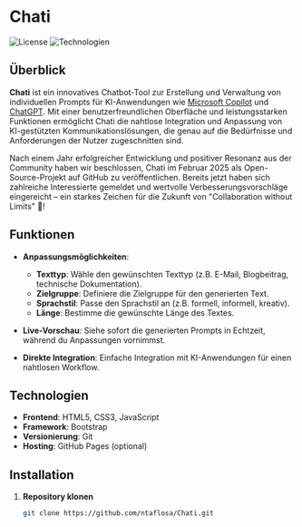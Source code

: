 # Chati

![License](https://img.shields.io/badge/license-MIT-blue.svg)
![Technologien](https://img.shields.io/badge/Technologien-HTML5%20%7C%20CSS3%20%7C%20JavaScript%20%7C%20Bootstrap-blue)

## Überblick

**Chati** ist ein innovatives Chatbot-Tool zur Erstellung und Verwaltung von individuellen Prompts für KI-Anwendungen wie [Microsoft Copilot](https://www.microsoft.com/de-de/microsoft-365/copilot) und [ChatGPT](https://chat.openai.com/). Mit einer benutzerfreundlichen Oberfläche und leistungsstarken Funktionen ermöglicht Chati die nahtlose Integration und Anpassung von KI-gestützten Kommunikationslösungen, die genau auf die Bedürfnisse und Anforderungen der Nutzer zugeschnitten sind.

Nach einem Jahr erfolgreicher Entwicklung und positiver Resonanz aus der Community haben wir beschlossen, Chati im Februar 2025 als Open-Source-Projekt auf GitHub zu veröffentlichen. Bereits jetzt haben sich zahlreiche Interessierte gemeldet und wertvolle Verbesserungsvorschläge eingereicht – ein starkes Zeichen für die Zukunft von "Collaboration without Limits" 🚀!

## Funktionen

- **Anpassungsmöglichkeiten**:
  - **Texttyp**: Wähle den gewünschten Texttyp (z.B. E-Mail, Blogbeitrag, technische Dokumentation).
  - **Zielgruppe**: Definiere die Zielgruppe für den generierten Text.
  - **Sprachstil**: Passe den Sprachstil an (z.B. formell, informell, kreativ).
  - **Länge**: Bestimme die gewünschte Länge des Textes.

- **Live-Vorschau**: Siehe sofort die generierten Prompts in Echtzeit, während du Anpassungen vornimmst.

- **Direkte Integration**: Einfache Integration mit KI-Anwendungen für einen nahtlosen Workflow.

## Technologien

- **Frontend**: HTML5, CSS3, JavaScript
- **Framework**: Bootstrap
- **Versionierung**: Git
- **Hosting**: GitHub Pages (optional)

## Installation

1. **Repository klonen**

   ```bash
   git clone https://github.com/ntaflosa/Chati.git
